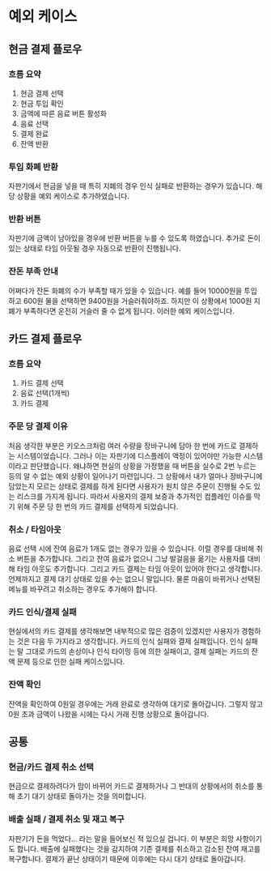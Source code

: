 # 예외 케이스

## 현금 결제 플로우
### 흐름 요약
1. 현금 결제 선택
2. 현금 투입 확인
3. 금액에 따른 음료 버튼 활성화
4. 음료 선택
5. 결제 완료
6. 잔액 반환

### 투입 화폐 반환
자판기에서 현금을 넣을 때 특히 지폐의 경우 인식 실패로 반환하는 경우가 있습니다. 해당 상황을 예외 케이스로 추가하였습니다.

### 반환 버튼
자판기에 금액이 남아있을 경우에 반환 버튼을 누를 수 있도록 하였습니다. 추가로 돈이 있는 상태로 타임 아웃될 경우 자동으로 반환이 진행됩니다.

### 잔돈 부족 안내
어쩌다가 잔돈 화폐의 수가 부족할 때가 있을 수 있습니다. 예를 들어 10000원을 투입하고 600원 물을 선택하면 9400원을 거슬러줘야하죠. 하지만 이 상황에서 1000원 지폐가 부족하다면 온전히 거슬러 줄 수 없게 됩니다. 이러한 예외 케이스입니다.



## 카드 결제 플로우

### 흐름 요약
1. 카드 결제 선택
2. 음료 선택(1개씩)
3. 카드 결제
### 주문 당 결제 이유
처음 생각한 부분은 키오스크처럼 여러 수량을 장바구니에 담아 한 번에 카드로 결제하는 시스템이었습니다. 그러나 이는 자판기에 디스플레이 액정이 있어야만 가능한 시스템이라고 판단했습니다.
왜냐하면 현실의 상황을 가정했을 때 버튼을 실수로 2번 누르는 등의 알 수 없는 예외 상황이 일어나기 마련입니다. 그 상황에서 내가 얼마나 장바구니에 담았는지 모르는 상태로 결제를 하게 된다면 사용자가 원치 않은 주문이 진행될 수도 있는 리스크를 가지게 됩니다. 
따라서 사용자의 결제 보증과 추가적인 컴플레인 이슈를 막기 위해 주문 당 한 번의 카드 결제를 선택하게 되었습니다.

### 취소 / 타임아웃
음료 선택 시에 잔여 음료가 1개도 없는 경우가 있을 수 있습니다. 이럴 경우를 대비해 취소 버튼을 추가합니다. 그리고 잔여 음료가 없으니 그냥 발걸음을 옮기는 사용자를 대비해 타임 아웃도 추가합니다.
그리고 카드 결제는 타임 아웃이 있어야 한다고 생각합니다. 언제까지고 결제 대기 상태로 있을 수는 없으니 말입니다. 물론 마음이 바뀌거나 선택된 메뉴를 바꾸려고 취소하는 경우도 추가해야 합니다.

### 카드 인식/결제 실패
현실에서의 카드 결제를 생각해보면 내부적으로 많은 검증이 있겠지만 사용자가 경험하는 것은 다음 두 가지라고 생각합니다. 카드의 인식 실패와 결제 실패입니다. 인식 실패는 말 그대로 카드의 손상이나 인식 타이밍 등에 의한 실패이고, 결제 실패는 카드의 잔액 문제 등으로 인한 실패 케이스입니다.

### 잔액 확인
잔액을 확인하여 0원일 경우에는 거래 완료로 생각하여 대기로 돌아갑니다. 그렇지 않고 0원 초과 금액이 나왔을 시에는 다시 거래 진행 상황으로 돌아갑니다.

## 공통
### 현금/카드 결제 취소 선택
현금으로 결제하려다가 맘이 바뀌어 카드로 결제하거나 그 반대의 상황에서의 취소를 통해 초기 대기 상태로 돌아가는 것을 의미합니다.

### 배출 실패 / 결제 취소 및 재고 복구
자판기가 돈을 먹었다... 라는 말을 들어보신 적 있으실 겁니다. 이 부분은 희망 사항이기도 합니다. 배출에 실패했다는 것을 감지하여 기존 결제를 취소하고 감소된 잔여 재고를 복구합니다. 결제가 끝난 상태이기 때문에 이후에는 다시 대기 상태로 돌아갑니다.

